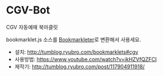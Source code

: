 # CGV-Bot
CGV 자동예매 북마클릿

bookmarklet.js 소스를 [Bookmarkleter](http://chriszarate.github.io/bookmarkleter/)로 변환해서 사용세요.

- 설치: http://tumblog.ryubro.com/bookmarklets#cgv
- 사용방법: https://www.youtube.com/watch?v=ikHZVfQZFCI
- 제작기: http://tumblog.ryubro.com/post/117904911918/
